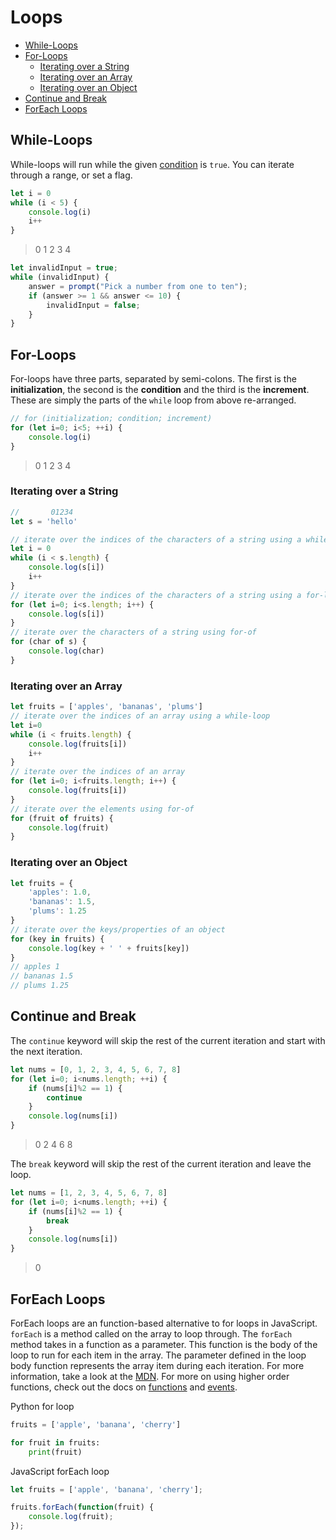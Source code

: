
# Loops

- [While-Loops](#while-loops)
- [For-Loops](#for-loops)
  - [Iterating over a String](#iterating-over-a-string)
  - [Iterating over an Array](#iterating-over-an-array)
  - [Iterating over an Object](#iterating-over-an-object)
- [Continue and Break](#continue-and-break)
- [ForEach Loops](#foreach-loops)

## While-Loops

While-loops will run while the given [condition](04%20-%20Booleans%2C%20Comparisons%20and%20Conditionals.md#comparisons) is `true`. You can iterate through a range, or set a flag.

```javascript
let i = 0
while (i < 5) {
    console.log(i)
    i++
}
```
> 0
> 1
> 2
> 3
> 4

```javascript
let invalidInput = true;
while (invalidInput) {
    answer = prompt("Pick a number from one to ten");
    if (answer >= 1 && answer <= 10) {
        invalidInput = false;
    }
}
```

## For-Loops

For-loops have three parts, separated by semi-colons. The first is the **initialization**, the second is the **condition** and the third is the **increment**. These are simply the parts of the `while` loop from above re-arranged.

```javascript
// for (initialization; condition; increment)
for (let i=0; i<5; ++i) {
    console.log(i)
}
```
> 0
> 1
> 2
> 3
> 4

### Iterating over a String

```javascript
//       01234
let s = 'hello'

// iterate over the indices of the characters of a string using a while-loop
let i = 0
while (i < s.length) {
    console.log(s[i])
    i++
}
// iterate over the indices of the characters of a string using a for-loop
for (let i=0; i<s.length; i++) {
    console.log(s[i])
}
// iterate over the characters of a string using for-of
for (char of s) {
    console.log(char)
}
```

### Iterating over an Array

```javascript
let fruits = ['apples', 'bananas', 'plums']
// iterate over the indices of an array using a while-loop
let i=0
while (i < fruits.length) {
    console.log(fruits[i])
    i++
}
// iterate over the indices of an array
for (let i=0; i<fruits.length; i++) {
    console.log(fruits[i])
}
// iterate over the elements using for-of
for (fruit of fruits) {
    console.log(fruit)
}
```

### Iterating over an Object


```javascript
let fruits = {
    'apples': 1.0,
    'bananas': 1.5,
    'plums': 1.25
}
// iterate over the keys/properties of an object
for (key in fruits) {
    console.log(key + ' ' + fruits[key])
}
// apples 1
// bananas 1.5
// plums 1.25
```


## Continue and Break

The `continue` keyword will skip the rest of the current iteration and start with the next iteration.

```javascript
let nums = [0, 1, 2, 3, 4, 5, 6, 7, 8]
for (let i=0; i<nums.length; ++i) {
    if (nums[i]%2 == 1) {
        continue
    }
    console.log(nums[i])
}
```
> 0
> 2
> 4
> 6
> 8


The `break` keyword will skip the rest of the current iteration and leave the loop.

```javascript
let nums = [1, 2, 3, 4, 5, 6, 7, 8]
for (let i=0; i<nums.length; ++i) {
    if (nums[i]%2 == 1) {
        break
    }
    console.log(nums[i])
}
```
> 0

## ForEach Loops

ForEach loops are an function-based alternative to for loops in JavaScript. `forEach` is a method called on the array to loop through. The `forEach` method takes in a function as a parameter. This function is the body of the loop to run for each item in the array. The parameter defined in the loop body function represents the array item during each iteration. For more information, take a look at the [MDN](https://developer.mozilla.org/en-US/docs/Web/JavaScript/Reference/Global_Objects/Array/forEach). For more on using higher order functions, check out the docs on [functions](09%20-%20Functions.md#passing-functions-as-parameters) and [events](12%20-%20Events.md).

Python for loop
```python
fruits = ['apple', 'banana', 'cherry']

for fruit in fruits:
    print(fruit)
```

JavaScript forEach loop
```javascript
let fruits = ['apple', 'banana', 'cherry'];

fruits.forEach(function(fruit) {
    console.log(fruit);
});
```
